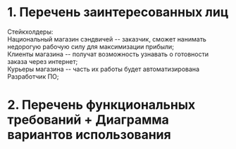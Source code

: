# 1. Перечень заинтересованных лиц
Стейкхолдеры:   
Национальный магазин сэндвичей -- заказчик, сможет нанимать недорогую рабочую силу для максимизации прибыли;    
Клиенты магазина -- получат возможность узнавать о готовности заказа через интернет;     
Курьеры магазина -- часть их работы будет автоматизирована  
Разработчик ПО;
# 2. Перечень функциональных требований + Диаграмма вариантов использования  
